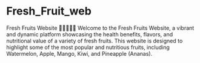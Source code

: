 # Fresh_Fruit_web
Fresh Fruits Website 🍎🍉🥭🍍🥝 Welcome to the Fresh Fruits Website, a vibrant and dynamic platform showcasing the health benefits, flavors, and nutritional value of a variety of fresh fruits. This website is designed to highlight some of the most popular and nutritious fruits, including Watermelon, Apple, Mango, Kiwi, and Pineapple (Ananas).

